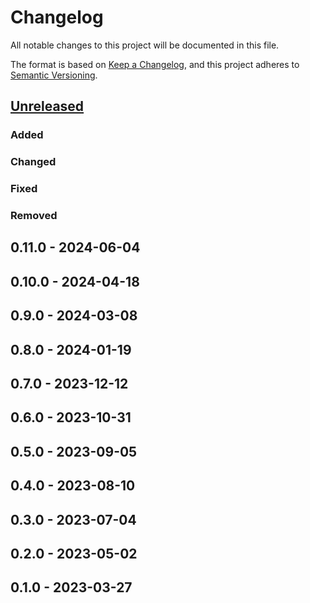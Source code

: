 # Changelog

All notable changes to this project will be documented in this file.

The format is based on [Keep a Changelog](https://keepachangelog.com/en/1.0.0/),
and this project adheres to [Semantic Versioning](https://semver.org/spec/v2.0.0.html).

## [Unreleased]

### Added

### Changed

### Fixed

### Removed

## 0.11.0 - 2024-06-04

## 0.10.0 - 2024-04-18

## 0.9.0 - 2024-03-08

## 0.8.0 - 2024-01-19

## 0.7.0 - 2023-12-12

## 0.6.0 - 2023-10-31

## 0.5.0 - 2023-09-05

## 0.4.0 - 2023-08-10

## 0.3.0 - 2023-07-04

## 0.2.0 - 2023-05-02

## 0.1.0 - 2023-03-27

[Unreleased]: https://github.com/esp-rs/esp-hal/commits/main/esp-hal-smartled?since=2024-06-05
